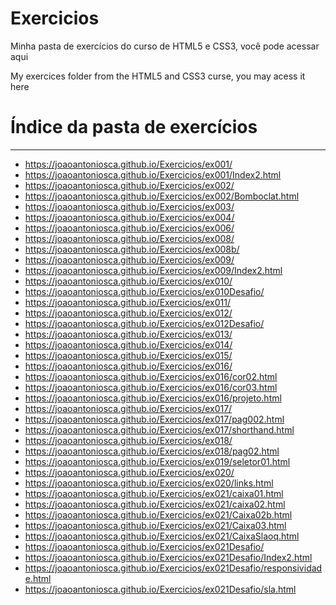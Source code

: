 # Exercicios
 Minha pasta de exercícios do curso de HTML5 e CSS3, você pode acessar aqui

 My exercices folder from the HTML5 and CSS3 curse, you may acess it here
 <h1>Índice da pasta de exercícios</h1> 
    <hr>
    <ul>
        <li><a href="https://joaoantoniosca.github.io/Exercicios/ex001/">https://joaoantoniosca.github.io/Exercicios/ex001/</a></li>
        <li><a href="https://joaoantoniosca.github.io/Exercicios/ex001/Index2.html">https://joaoantoniosca.github.io/Exercicios/ex001/Index2.html</a></li>
        <li><a href="https://joaoantoniosca.github.io/Exercicios/ex002/">https://joaoantoniosca.github.io/Exercicios/ex002/</a></li>
        <li><a href="https://joaoantoniosca.github.io/Exercicios/ex002/Bomboclat.html">https://joaoantoniosca.github.io/Exercicios/ex002/Bomboclat.html</a></li>
        <li><a href="https://joaoantoniosca.github.io/Exercicios/ex003/">https://joaoantoniosca.github.io/Exercicios/ex003/</a></li>
        <li><a href="https://joaoantoniosca.github.io/Exercicios/ex004/">https://joaoantoniosca.github.io/Exercicios/ex004/</a></li>
        <li><a href="https://joaoantoniosca.github.io/Exercicios/ex006/">https://joaoantoniosca.github.io/Exercicios/ex006/</a></li>
        <li><a href="https://joaoantoniosca.github.io/Exercicios/ex008/">https://joaoantoniosca.github.io/Exercicios/ex008/</a></li>
        <li><a href="https://joaoantoniosca.github.io/Exercicios/ex008b/">https://joaoantoniosca.github.io/Exercicios/ex008b/</a></li>
        <li><a href="https://joaoantoniosca.github.io/Exercicios/ex009/">https://joaoantoniosca.github.io/Exercicios/ex009/</a></li>
        <li><a href="https://joaoantoniosca.github.io/Exercicios/ex009/Index2.html">https://joaoantoniosca.github.io/Exercicios/ex009/Index2.html</a></li>
        <li><a href="https://joaoantoniosca.github.io/Exercicios/ex010/">https://joaoantoniosca.github.io/Exercicios/ex010/</a></li>
        <li><a href="https://joaoantoniosca.github.io/Exercicios/ex010Desafio/">https://joaoantoniosca.github.io/Exercicios/ex010Desafio/</a></li>
        <li><a href="https://joaoantoniosca.github.io/Exercicios/ex011/">https://joaoantoniosca.github.io/Exercicios/ex011/</a></li>
        <li><a href="https://joaoantoniosca.github.io/Exercicios/ex012/">https://joaoantoniosca.github.io/Exercicios/ex012/</a></li>
        <li><a href="https://joaoantoniosca.github.io/Exercicios/ex012Desafio/">https://joaoantoniosca.github.io/Exercicios/ex012Desafio/</a></li>
        <li><a href="https://joaoantoniosca.github.io/Exercicios/ex013/">https://joaoantoniosca.github.io/Exercicios/ex013/</a></li>
        <li><a href="https://joaoantoniosca.github.io/Exercicios/ex014/">https://joaoantoniosca.github.io/Exercicios/ex014/</a></li>
        <li><a href="https://joaoantoniosca.github.io/Exercicios/ex015/">https://joaoantoniosca.github.io/Exercicios/ex015/</a></li>
        <li><a href="https://joaoantoniosca.github.io/Exercicios/ex016/">https://joaoantoniosca.github.io/Exercicios/ex016/</a></li>
        <li><a href="https://joaoantoniosca.github.io/Exercicios/ex016/cor02.html">https://joaoantoniosca.github.io/Exercicios/ex016/cor02.html</a></li>
        <li><a href="https://joaoantoniosca.github.io/Exercicios/ex016/cor03.html">https://joaoantoniosca.github.io/Exercicios/ex016/cor03.html</a></li>
        <li><a href="https://joaoantoniosca.github.io/Exercicios/ex016/projeto.html">https://joaoantoniosca.github.io/Exercicios/ex016/projeto.html</a></li>
        <li><a href="https://joaoantoniosca.github.io/Exercicios/ex017/">https://joaoantoniosca.github.io/Exercicios/ex017/</a></li>
        <li><a href="https://joaoantoniosca.github.io/Exercicios/ex017/pag002.html">https://joaoantoniosca.github.io/Exercicios/ex017/pag002.html</a></li>
        <li><a href="https://joaoantoniosca.github.io/Exercicios/ex017/shorthand.html">https://joaoantoniosca.github.io/Exercicios/ex017/shorthand.html</a></li>
        <li><a href="https://joaoantoniosca.github.io/Exercicios/ex018/">https://joaoantoniosca.github.io/Exercicios/ex018/</a></li>
        <li><a href="https://joaoantoniosca.github.io/Exercicios/ex018/pag02.html">https://joaoantoniosca.github.io/Exercicios/ex018/pag02.html</a></li>
        <li><a href="https://joaoantoniosca.github.io/Exercicios/ex019/seletor01.html">https://joaoantoniosca.github.io/Exercicios/ex019/seletor01.html</a></li>
        <li><a href="https://joaoantoniosca.github.io/Exercicios/ex020/">https://joaoantoniosca.github.io/Exercicios/ex020/</a></li>
        <li><a href="https://joaoantoniosca.github.io/Exercicios/ex020/links.html">https://joaoantoniosca.github.io/Exercicios/ex020/links.html</a></li>
        <li><a href="https://joaoantoniosca.github.io/Exercicios/ex021/caixa01.html">https://joaoantoniosca.github.io/Exercicios/ex021/caixa01.html</a></li>
        <li><a href="https://joaoantoniosca.github.io/Exercicios/ex021/caixa02.html">https://joaoantoniosca.github.io/Exercicios/ex021/caixa02.html</a></li>
        <li><a href="https://joaoantoniosca.github.io/Exercicios/ex021/Caixa02b.html">https://joaoantoniosca.github.io/Exercicios/ex021/Caixa02b.html</a></li>
        <li><a href="https://joaoantoniosca.github.io/Exercicios/ex021/Caixa03.html">https://joaoantoniosca.github.io/Exercicios/ex021/Caixa03.html</a></li>
        <li><a href="https://joaoantoniosca.github.io/Exercicios/ex021/CaixaSlaoq.html">https://joaoantoniosca.github.io/Exercicios/ex021/CaixaSlaoq.html</a></li>
        <li><a href="https://joaoantoniosca.github.io/Exercicios/ex021Desafio/">https://joaoantoniosca.github.io/Exercicios/ex021Desafio/</a></li>
        <li><a href="https://joaoantoniosca.github.io/Exercicios/ex021Desafio/Index2.html">https://joaoantoniosca.github.io/Exercicios/ex021Desafio/Index2.html</a></li>
        <li><a href="https://joaoantoniosca.github.io/Exercicios/ex021Desafio/responsividade.html">https://joaoantoniosca.github.io/Exercicios/ex021Desafio/responsividade.html</a></li>
        <li><a href="https://joaoantoniosca.github.io/Exercicios/ex021Desafio/sla.html">https://joaoantoniosca.github.io/Exercicios/ex021Desafio/sla.html</a></li>
    </ul>
